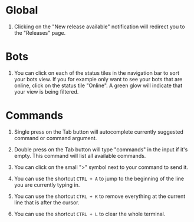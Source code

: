 # Global

1. Clicking on the "New release available" notification will redirect you to the "Releases" page.

# Bots

1. You can click on each of the status tiles in the navigation bar to sort your bots view. If you for example only want to see your bots that are online, click on the status tile "Online". A green glow will indicate that your view is being filtered.

# Commands

1. Single press on the Tab button will autocomplete currently suggested command or command argument.

2. Double press on the Tab button will type "commands" in the input if it's empty. This command will list all available commands.

3. You can click on the small ">" symbol next to your command to send it.

4. You can use the shortcut `CTRL + A` to jump to the beginning of the line you are currently typing in.

5. You can use the shortcut `CTRL + K` to remove everything at the current line that is after the cursor.

6. You can use the shortcut `CTRL + L` to clear the whole terminal.
